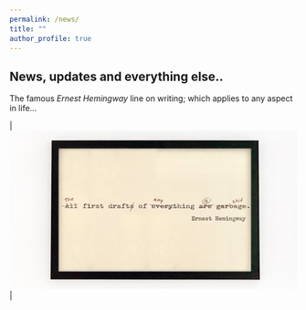 ```yaml
---
permalink: /news/
title: ""
author_profile: true
---
```


## News, updates and everything else..

The famous *Ernest Hemingway* line on writing; which applies to any aspect in life...

| <br/><img src='/images/firstdraft.jpg'> | 
